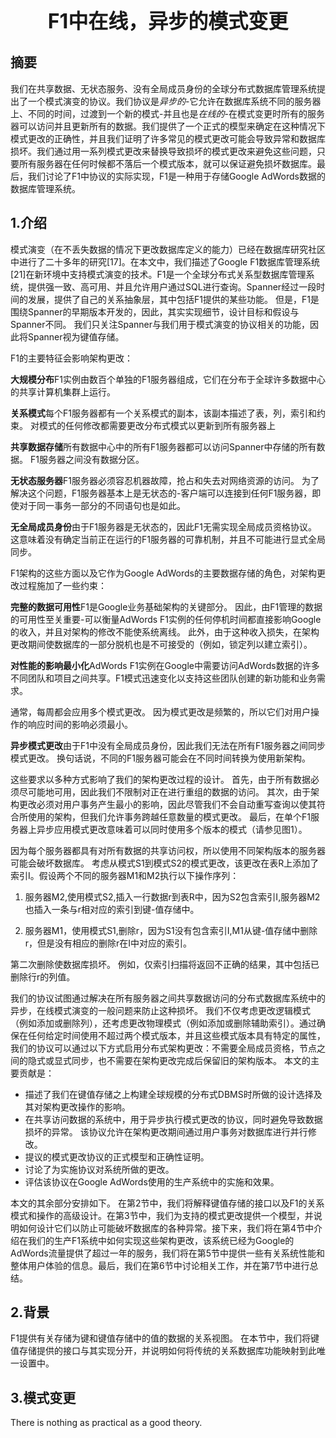 <center><font size=6><b>F1中在线，异步的模式变更</b></font></center>

## 摘要

我们在共享数据、无状态服务、没有全局成员身份的全球分布式数据库管理系统提出了一个模式演变的协议。我们协议是*异步的*-它允许在数据库系统不同的服务器上、不同的时间，过渡到一个新的模式-并且也是*在线的*-在模式变更时所有的服务器可以访问并且更新所有的数据。我们提供了一个正式的模型来确定在这种情况下模式更改的正确性，并且我们证明了许多常见的模式更改可能会导致异常和数据库损坏。我们通过用一系列模式更改来替换导致损坏的模式更改来避免这些问题，只要所有服务器在任何时候都不落后一个模式版本，就可以保证避免损坏数据库。最后，我们讨论了F1中协议的实际实现，F1是一种用于存储Google AdWords数据的数据库管理系统。

## 1.介绍

模式演变（在不丢失数据的情况下更改数据库定义的能力）已经在数据库研究社区中进行了二十多年的研究[17]。在本文中，我们描述了Google F1数据库管理系统[21]在新环境中支持模式演变的技术。F1是一个全球分布式关系型数据库管理系统，提供强一致、高可用、并且允许用户通过SQL进行查询。Spanner经过一段时间的发展，提供了自己的关系抽象层，其中包括F1提供的某些功能。 但是，F1是围绕Spanner的早期版本开发的，因此，其实实现细节，设计目标和假设与Spanner不同。 我们只关注Spanner与我们用于模式演变的协议相关的功能，因此将Spanner视为键值存储。

F1的主要特征会影响架构更改：

**大规模分布**F1实例由数百个单独的F1服务器组成，它们在分布于全球许多数据中心的共享计算机集群上运行。

**关系模式**每个F1服务器都有一个关系模式的副本，该副本描述了表，列，索引和约束。 对模式的任何修改都需要更改分布式模式以更新到所有服务器上

**共享数据存储**所有数据中心中的所有F1服务器都可以访问Spanner中存储的所有数据。 F1服务器之间没有数据分区。

**无状态服务器**F1服务器必须容忍机器故障，抢占和失去对网络资源的访问。 为了解决这个问题，F1服务器基本上是无状态的-客户端可以连接到任何F1服务器，即使对于同一事务一部分的不同语句也是如此。

**无全局成员身份**由于F1服务器是无状态的，因此F1无需实现全局成员资格协议。 这意味着没有确定当前正在运行的F1服务器的可靠机制，并且不可能进行显式全局同步。

F1架构的这些方面以及它作为Google AdWords的主要数据存储的角色，对架构更改过程施加了一些约束：

**完整的数据可用性**F1是Google业务基础架构的关键部分。 因此，由F1管理的数据的可用性至关重要-可以衡量AdWords F1实例的任何停机时间都直接影响Google的收入，并且对架构的修改不能使系统离线。
此外，由于这种收入损失，在架构更改期间使数据库的一部分脱机也是不可接受的（例如，锁定列以建立索引）。

**对性能的影响最小化**AdWords F1实例在Google中需要访问AdWords数据的许多不同团队和项目之间共享。F1模式迅速变化以支持这些团队创建的新功能和业务需求。

通常，每周都会应用多个模式更改。 因为模式更改是频繁的，所以它们对用户操作的响应时间的影响必须最小。

**异步模式更改**由于F1中没有全局成员身份，因此我们无法在所有F1服务器之间同步模式更改。 换句话说，不同的F1服务器可能会在不同时间转换为使用新架构。

这些要求以多种方式影响了我们的架构更改过程的设计。 首先，由于所有数据必须尽可能地可用，因此我们不限制对正在进行重组的数据的访问。 其次，由于架构更改必须对用户事务产生最小的影响，因此尽管我们不会自动重写查询以使其符合所使用的架构，但我们允许事务跨越任意数量的模式更改。 最后，在单个F1服务器上异步应用模式更改意味着可以同时使用多个版本的模式（请参见图1）。

因为每个服务器都具有对所有数据的共享访问权，所以使用不同架构版本的服务器可能会破坏数据库。 考虑从模式S1到模式S2的模式更改，该更改在表R上添加了索引I。假设两个不同的服务器M1和M2执行以下操作序列：

  1. 服务器M2,使用模式S2,插入一行数据r到表R中，因为S2包含索引I,服务器M2也插入一条与r相对应的索引到键-值存储中。

  2. 服务器M1，使用模式S1,删除r，因为S1没有包含索引I,M1从键-值存储中删除r，但是没有相应的删除r在I中对应的索引。

第二次删除使数据库损坏。 例如，仅索引扫描将返回不正确的结果，其中包括已删除行r的列值。

我们的协议试图通过解决在所有服务器之间共享数据访问的分布式数据库系统中的异步，在线模式演变的一般问题来防止这种损坏。 我们不仅考虑更改逻辑模式（例如添加或删除列），还考虑更改物理模式（例如添加或删除辅助索引）。通过确保在任何给定时间使用不超过两个模式版本，并且这些模式版本具有特定的属性，我们的协议可以通过以下方式启用分布式架构更改：不需要全局成员资格，节点之间的隐式或显式同步，也不需要在架构更改完成后保留旧的架构版本。 本文的主要贡献是：

- 描述了我们在键值存储之上构建全球规模的分布式DBMS时所做的设计选择及其对架构更改操作的影响。
- 在共享访问数据的系统中，用于异步执行模式更改的协议，同时避免导致数据损坏的异常。 该协议允许在架构更改期间通过用户事务对数据库进行并行修改。
- 提议的模式更改协议的正式模型和正确性证明。
- 讨论了为实施协议对系统所做的更改。
- 评估该协议在Google AdWords使用的生产系统中的实施和效果。

本文的其余部分安排如下。 在第2节中，我们将解释键值存储的接口以及F1的关系模式和操作的高级设计。在第3节中，我们为支持的模式更改提供一个模型，并说明如何设计它们以防止可能破坏数据库的各种异常。接下来，我们将在第4节中介绍在我们的生产F1系统中如何实现这些架构更改，该系统已经为Google的AdWords流量提供了超过一年的服务，我们将在第5节中提供一些有关系统性能和整体用户体验的信息。最后，我们在第6节中讨论相关工作，并在第7节中进行总结。

## 2.背景
F1提供有关存储为键和键值存储中的值的数据的关系视图。 在本节中，我们将键值存储提供的接口与其实现分开，并说明如何将传统的关系数据库功能映射到此唯一设置中。

## 3.模式变更

There is nothing as practical as a good theory.

